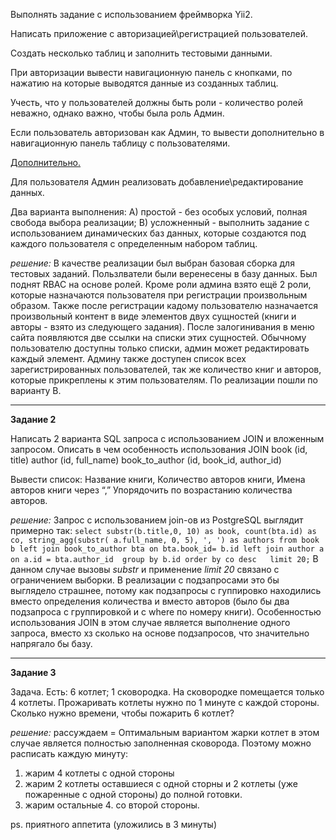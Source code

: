 Выполнять задание с использованием фреймворка Yii2.

Написать приложение с авторизацией\регистрацией пользователей.

Создать несколько таблиц и заполнить тестовыми данными.

При авторизации вывести навигационную панель с кнопками, по нажатию на которые выводятся данные из созданных таблиц.

Учесть, что у пользователей должны быть роли - количество ролей неважно, однако важно, чтобы была роль Админ.

Если пользователь авторизован как Админ, то вывести дополнительно в навигационную панель таблицу с пользователями.

<u>Дополнительно.</u>

Для пользователя Админ реализовать добавление\редактирование данных.

Два варианта выполнения:
A) простой - без особых условий, полная свобода выбора реализации;
B) усложненный - выполнить задание с использованием динамических баз данных,
которые создаются под каждого пользователя с определенным набором таблиц.

*решение:* В качестве реализации был выбран базовая сборка для тестовых заданий. Пользлватели были веренесены в базу данных. Был поднят RBAC на основе ролей. Кроме роли админа взято ещё 2 роли, которые назначаются пользователя при регистрации произвольным образом. Также после регистрации кадому пользователю назначается произвольный контент в виде элементов двух сущностей (книги и авторы - взято из следующего задания). После залогинивания в меню сайта появляются две ссылки на списки этих сущностей. Обычному пользователю доступны только списки, админ может редактировать каждый элемент. Админу также доступен список всех зарегистрированных пользователей, так же количество книг и авторов, которые прикреплены к этим пользователям. По реализации пошли по варианту B.

----

**Задание 2**

Написать 2 варианта SQL запроса с использованием JOIN и вложенным запросом. Описать в чем особенность использования JOIN
    book (id, title)
    author (id, full_name)
    book_to_author (id, book_id, author_id)

Вывести список: Название книги, Количество авторов книги, Имена авторов книги через “,”
Упорядочить по возрастанию количества авторов.

*решение:*
Запрос с использованием join-ов из PostgreSQL выглядит примерно так:
`` select substr(b.title,0, 10) as book, count(bta.id) as co, string_agg(substr( a.full_name, 0, 5),
', ') as authors from book b left join book_to_author bta on bta.book_id= b.id left join author a on a.id = bta.author_id  group by b.id order by co desc   limit 20; ``
В данном случае вызовы *substr* и применение *limit 20* связано с ограничением выборки. В реализации с подзапросами это бы выглядело страшнее, потому как подзапросы с гуппировко находились вместо определения количества и вместо авторов (было бы два подзапроса с группировкой и с where по номеру книги). Особенностью использования JOIN в этом случае является выполнение одного запроса,  вместо хз сколько на основе подзапросов, что значительно напрягало бы базу.

 ---

**Задание 3**

Задача. Есть: 6 котлет; 1 сковородка.
На сковородке помещается только 4 котлеты. Прожаривать котлеты нужно по 1 минуте с каждой стороны.
Сколько нужно времени, чтобы пожарить 6 котлет?

*решение:* рассуждаем = Оптимальным вариантом жарки котлет в этом случае является полностью заполненная сковорода. Поэтому можно расписать каждую минуту:
1. жарим 4 котлеты с одной стороны
1. жарим 2 котлеты оставшиеся с одной сторны и 2 котлеты (уже пожаренные с одной стороны)  до полной готовки.
1. жарим остальные 4. со второй стороны.

ps. приятного аппетита (уложились в 3 минуты)

